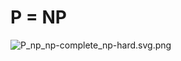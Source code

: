 # P = NP
![P_np_np-complete_np-hard.svg.png
](https://github.com/pvsnpkr/pvsnpkr.github.io/blob/main/P_np_np-complete_np-hard.svg.png?raw=true)
